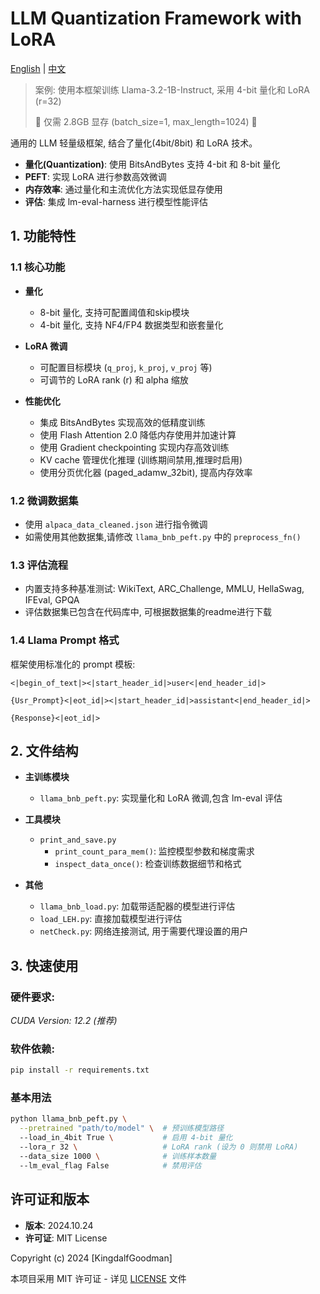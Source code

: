 # LLM Quantization Framework with LoRA

[English](README.md) | [中文](README_zh-CN.md)

> 案例: 使用本框架训练 Llama-3.2-1B-Instruct, 采用 4-bit 量化和 LoRA (r=32)
> 
> :rocket: 仅需 2.8GB 显存 (batch_size=1, max_length=1024) :rocket:

通用的 LLM 轻量级框架, 结合了量化(4bit/8bit) 和 LoRA 技术。

- **量化(Quantization)**: 使用 BitsAndBytes 支持 4-bit 和 8-bit 量化
- **PEFT**: 实现 LoRA 进行参数高效微调
- **内存效率**: 通过量化和主流优化方法实现低显存使用
- **评估**: 集成 lm-eval-harness 进行模型性能评估

## 1. 功能特性

### 1.1 核心功能

- **量化**
  - 8-bit 量化, 支持可配置阈值和skip模块
  - 4-bit 量化, 支持 NF4/FP4 数据类型和嵌套量化

- **LoRA 微调**
  - 可配置目标模块 (`q_proj`, `k_proj`, `v_proj` 等)
  - 可调节的 LoRA rank (r) 和 alpha 缩放

- **性能优化**
  - 集成 BitsAndBytes 实现高效的低精度训练
  - 使用 Flash Attention 2.0 降低内存使用并加速计算
  - 使用 Gradient checkpointing 实现内存高效训练
  - KV cache 管理优化推理 (训练期间禁用,推理时启用)
  - 使用分页优化器 (paged_adamw_32bit), 提高内存效率

### 1.2 微调数据集

- 使用 `alpaca_data_cleaned.json` 进行指令微调
- 如需使用其他数据集,请修改 `llama_bnb_peft.py` 中的 `preprocess_fn()`

### 1.3 评估流程

- 内置支持多种基准测试: WikiText, ARC_Challenge, MMLU, HellaSwag, IFEval, GPQA
- 评估数据集已包含在代码库中, 可根据数据集的readme进行下载

### 1.4 Llama Prompt 格式

框架使用标准化的 prompt 模板:

```
<|begin_of_text|><|start_header_id|>user<|end_header_id|>

{Usr_Prompt}<|eot_id|><|start_header_id|>assistant<|end_header_id|>

{Response}<|eot_id|>
```

## 2. 文件结构

- **主训练模块**
  - `llama_bnb_peft.py`: 实现量化和 LoRA 微调,包含 lm-eval 评估

- **工具模块**
  - `print_and_save.py`
    - `print_count_para_mem()`: 监控模型参数和梯度需求
    - `inspect_data_once()`: 检查训练数据细节和格式

- **其他**
  - `llama_bnb_load.py`: 加载带适配器的模型进行评估
  - `load_LEH.py`: 直接加载模型进行评估
  - `netCheck.py`: 网络连接测试, 用于需要代理设置的用户

## 3. 快速使用

### 硬件要求:
*CUDA Version: 12.2 (推荐)*

### 软件依赖:
```bash
pip install -r requirements.txt
```

### 基本用法

```bash
python llama_bnb_peft.py \
  --pretrained "path/to/model" \  # 预训练模型路径
  --load_in_4bit True \           # 启用 4-bit 量化
  --lora_r 32 \                   # LoRA rank (设为 0 则禁用 LoRA)
  --data_size 1000 \              # 训练样本数量
  --lm_eval_flag False            # 禁用评估
```

## 许可证和版本
- **版本**: 2024.10.24
- **许可证**: MIT License

Copyright (c) 2024 [KingdalfGoodman]

本项目采用 MIT 许可证 - 详见 [LICENSE](LICENSE) 文件

